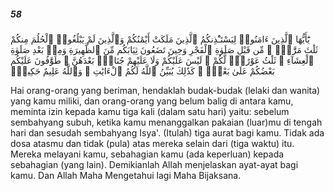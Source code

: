 ##### 58

<span class="ayah">يَٰٓأَيُّهَا ٱلَّذِينَ ءَامَنُوا۟ لِيَسْتَـْٔذِنكُمُ ٱلَّذِينَ مَلَكَتْ أَيْمَٰنُكُمْ وَٱلَّذِينَ لَمْ يَبْلُغُوا۟ ٱلْحُلُمَ مِنكُمْ ثَلَٰثَ مَرَّٰتٍۢ ۚ مِّن قَبْلِ صَلَوٰةِ ٱلْفَجْرِ وَحِينَ تَضَعُونَ ثِيَابَكُم مِّنَ ٱلظَّهِيرَةِ وَمِنۢ بَعْدِ صَلَوٰةِ ٱلْعِشَآءِ ۚ ثَلَٰثُ عَوْرَٰتٍۢ لَّكُمْ ۚ لَيْسَ عَلَيْكُمْ وَلَا عَلَيْهِمْ جُنَاحٌۢ بَعْدَهُنَّ ۚ طَوَّٰفُونَ عَلَيْكُم بَعْضُكُمْ عَلَىٰ بَعْضٍۢ ۚ كَذَٰلِكَ يُبَيِّنُ ٱللَّهُ لَكُمُ ٱلْءَايَٰتِ ۗ وَٱللَّهُ عَلِيمٌ حَكِيمٌۭ</span>

<span class="ayah_translation">Hai orang-orang yang beriman, hendaklah budak-budak (lelaki dan wanita) yang kamu miliki, dan orang-orang yang belum balig di antara kamu, meminta izin kepada kamu tiga kali (dalam satu hari) yaitu: sebelum sembahyang subuh, ketika kamu menanggalkan pakaian (luar)mu di tengah hari dan sesudah sembahyang Isya'. (Itulah) tiga aurat bagi kamu. Tidak ada dosa atasmu dan tidak (pula) atas mereka selain dari (tiga waktu) itu. Mereka melayani kamu, sebahagian kamu (ada keperluan) kepada sebahagian (yang lain). Demikianlah Allah menjelaskan ayat-ayat bagi kamu. Dan Allah Maha Mengetahui lagi Maha Bijaksana.</span>
